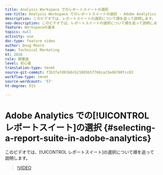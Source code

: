 ```yaml
---
title: Analysis Workspace でのレポートスイートの選択
seo-title: Analysis Workspace でのレポートスイートの選択 - Adobe Analytics
description: このビデオでは、レポートスイートの選択について順を追って説明します。
seo-description: このビデオでは、レポートスイートの選択について順を追って説明します。 - Adobe Analytics
feature: Workspaceの基本
topics: null
activity: use
doc-type: feature video
author: Doug Moore
team: Technical Marketing
kt: 2026
role: 開業医
level: 初心者
translation-type: tm+mt
source-git-commit: f3b3fa7d91b0cb21005b57768ca23ed6700fcc03
workflow-type: tm+mt
source-wordcount: '57'
ht-degree: 91%

---
```



# Adobe Analytics での[!UICONTROL レポートスイート]の選択 {#selecting-a-report-suite-in-adobe-analytics}

このビデオでは、[!UICONTROL レポートスイート]の選択について順を追って説明します。

>[!VIDEO](https://video.tv.adobe.com/v/23967/?quality=12)
